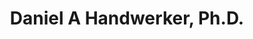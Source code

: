 ---
title: "Daniel A Handwerker, Ph.D."
presenter_id: daniel_handwerker
layout: member_all_publications
permalink: /member_full_publications/:presenter_id/
---